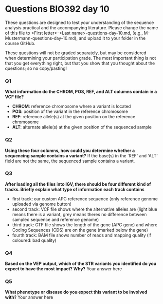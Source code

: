 
# Questions BIO392 day 10
These questions are designed to test your understanding of the sequence analysis practical and the accompanying literature. Please change the name of this file to \<First letter\>-\<Last name\>-questions-day-10.md, (e.g., M-Mustermann-questions-day-10.md), and upload it to your folder in the course GitHub.

These questions will not be graded separately, but may be considered when determining your participation grade. The most important thing is not that you get everything right, but that you show that you thought about the questions; so no copy/pasting!

### Q1
**What information do the CHROM, POS, REF, and ALT columns contain in a VCF file?**
- **CHROM**: reference chromosome where a variant is located
- **POS**: position of the variant in the reference chromosome
- **REF**: reference allele(s) at the given position on the reference chromosome
- **ALT**: alternate allele(s) at the given position of the sequenced sample

### Q2
**Using these four columns, how could you determine whether a sequencing sample contains a variant?**
If the base(s) in the 'REF' and 'ALT' field are not the same, the sequenced sample contains a variant.

### Q3
**After loading all the files into IGV, there should be four different kind of tracks. Briefly explain what type of information each track contains**
- first track: our custom APC reference sequence (only reference genome uploaded via genome button)
- second track: VCF file shows where the alternative alleles are (light blue means there is a variant, grey means theres no difference between sampled sequence and reference genome)
- third track: GTF file shows the length of the gene (APC gene) and where Coding Sequences (CDS) are on the gene (marked below the gene)
- fourth track: BAM file shows number of reads and mapping quality (if coloured: bad quality)

### Q4
**Based on the VEP output, which of the STR variants you identified do you expect to have the most impact? Why?**
Your answer here

### Q5
**What phenotype or disease do you expect this variant to be involved with?**
Your answer here
